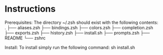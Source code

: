 Instructions
=========

Prerequisites: 
  The directory ~/.zsh should exist with the following contents:
    .
    ├── aliases.zsh
    ├── bindings.zsh
    ├── colors.zsh
    ├── completion.zsh
    ├── exports.zsh
    ├── history.zsh
    ├── install.sh
    ├── prompts.zsh
    ├── README
    └── zshrc

Install:
  To install simply run the following command:
    sh install.sh
